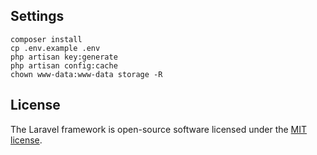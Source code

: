 ## Settings

```
composer install 
cp .env.example .env
php artisan key:generate
php artisan config:cache
chown www-data:www-data storage -R
```

## License

The Laravel framework is open-source software licensed under the [MIT license](https://opensource.org/licenses/MIT).
